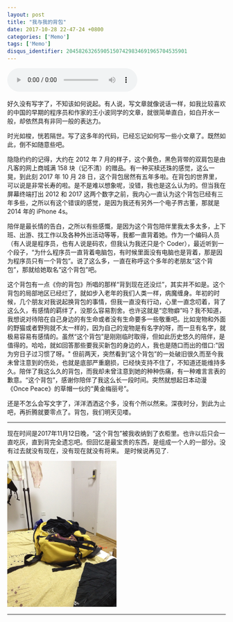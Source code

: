 ```yaml
---
layout: post
title: "我与我的背包"
date: 2017-10-28 22-47-24 +0800
categories: ['Memo']
tags: ['Memo']
disqus_identifier: 204582632659051507429834691965704535901
---
```


<audio controls="" autoplay="" loop="">
  <source src="http://fs.w.kugou.com/201711132232/2cb8fd8e0f576df94249cfc85d3301c3/G012/M00/04/17/TA0DAFUKiOmATKLSAEK_i0iDiYk017.mp3" type="audio/mpeg">
Your browser does not support the audio element.
</audio>

好久没有写字了，不知该如何说起。有人说，写文章就像说话一样，如我比较喜欢的中国的早期的程序员和作家的王小波同学的文章，就很简单直白，如白开水一般，却依然具有非同一般的表达力。

时光如梭，恍若隔世。写了这多年的代码，已经忘记如何写一些小文章了。既然如此，倒不如随意些吧。


隐隐约约的记得，大约在 2012 年 7 月的样子，这个黄色，黑色背带的双肩包是由凡客的网上商城满 158 块（记不清）的赠品。有一种买椟还珠的感觉，这么一晃，到此刻 2017 年 10 月 28 日，这个背包居然有五年多啦。在背包的世界里，可以说是非常长寿的啦。是不是难以想象呢，没错，我也是这么认为的。但当我在屏幕终端打出 2012 和 2017 这两个数字之前，我内心一直认为这个背包已经有三年多些，之所以有这个错误的感觉，是因为我还有另外一个电子界古董，那就是 2014 年的 iPhone 4s。

陪伴是最长情的告白，之所以有些感慨，是因为这个背包陪伴里我太多太多，上下班、出游、找工作以及各种外出活动等等，我都一直背着她。作为一个编码人员（有人说是程序员，也有人说是码农，但我认为我还只是个 Coder），最近听到一个段子，“为什么程序员一直背着电脑包，有时候里面没有电脑也是背着，那是因为程序员只有一个背包”。说了这么多，一直在称呼这个多年的老朋友“这个背包”，那就给她取名“这个背包”吧。　

这个背包有一点《你的背包》所唱的那样“背到现在还没烂”，其实并不如是。这个背包的局部地区已经烂了，就如步入老年的我们人类一样，病魔缠身。年初的时候，几个朋友对我说起换背包的事情，但我一直没有行动，心里一直念叨着，背了这么久，有感情的羁绊了，没那么容易割舍。也许这就是“恋物癖”吗？我不知道，我想说对待陪在自己身边的有生命或者没有生命要多一些敬重吧。比如宠物和外面的野猫或者野狗就不太一样的，因为自己的宠物是有名字的呀，而一旦有名字，就极易容易有感情的。虽然“这个背包”是刚刚临时取得，但如此历史悠久的陪伴，是值得的。哈哈，就如回答那些要我买新包的身边的人，我也是随口而出的借口:"因为穷日子过习惯了呀。" 但前两天，突然看到“这个背包”的一处破旧很久而至今我未曾注意到的伤处，也就是底部严重磨损，已经快支持不住了，不知道还能维持多久。陪伴了我这么久的背包，而我却未曾注意到她的种种伤痛，有一种难言言表的歉意。“这个背包”，感谢你陪伴了我这么长一段时间。突然就想起日本动漫《Once Peace》的草帽一伙的“黄金梅丽号”。

还是不怎么会写文字了，洋洋洒洒这个多，没有个所以然来。深夜时分，到此为止吧，再折腾就要零点了。背包，我们明天见喽。

- - -

现在时间是2017年11月12日晚，“这个背包”被我收纳到了衣柜里。也许以后只会一直吃灰，直到背完全遗忘吧。但回忆是最宝贵的东西，是组成一个人的一部分。没有过去就没有现在，没有现在就没有将来。 是时候说再见了.


![bag](/assets/images/to-my-bag-from-2012.jpg)

<style type="text/css">
img {
    width: 50%;
}
</style>

- - -
